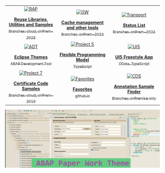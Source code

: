 
<div align="center">    
    <table>
        <tr>
            <td width="33%" align="center">
                <a href="https://github.com/attilaberencsi/zsapdev_agit">
                    <img src="https://img.shields.io/badge/RAP-🚀-blue?style=for-the-badge" alt="RAP" />
                    <br><br>
                    <b>Reuse Libraries, Utilities and Samples</b>
                    <br>
                    <sub>Branches: cloud, onPrem-2023</sub>
                </a>
            </td>
            <td width="33%" align="center">
                <a href="https://github.com/attilaberencsi/gwtools">
                    <img src="https://img.shields.io/badge/Gateway-💻-orange?style=for-the-badge" alt="GW" />
                    <br><br>
                    <b>Cache management and other tools</b>
                    <br>
                    <sub>Branches: onPrem-2022</sub>
                </a>
            </td>
            <td width="33%" align="center">
                <a href="https://github.com/attilaberencsi/trlist">
                    <img src="https://img.shields.io/badge/Transport-🎯-green?style=for-the-badge" alt="Transport" />
                    <br><br>
                    <b>Status List</b>
                    <br>
                    <sub>Branches: onPrem-2022</sub>
                </a>
            </td>
        </tr>
        <tr>
            <td width="33%" align="center">
                <a href="https://github.com/attilaberencsi/abapthemes">
                    <img src="https://img.shields.io/badge/ADT Themes-🔧-red?style=for-the-badge" alt="ADT" />
                    <br><br>
                    <b>Eclipse Themes</b>
                    <br>
                    <sub>ABAP Development Tool</sub>
                </a>
            </td>
            <td width="33%" align="center">
                <a href="https://github.com/attilaberencsi/freeflexcapts">
                    <img src="https://img.shields.io/badge/CAP_Fiori_TS-📊-purple?style=for-the-badge" alt="Project 5" />
                    <br><br>
                    <b>Flexible Programming Model</b>
                    <br>
                    <sub>TypeScript</sub>
                </a>
            </td>
            <td width="33%" align="center">
                <a href="https://github.com/attilaberencsi/UI5_from_scratch">
                    <img src="https://img.shields.io/badge/UI5 OData_V4-🌐-yellow?style=for-the-badge" alt="UI5" />
                    <br><br>
                    <b>UI5 Freestyle App</b>
                    <br>
                    <sub>OData, TypeScript</sub>
                </a>
            </td>
        </tr>
        <tr>
            <td width="33%" align="center">
                <a href="https://github.com/attilaberencsi/abapcloudcertificate">
                    <img src="https://img.shields.io/badge/ABAP_Cloud-🎨-pink?style=for-the-badge" alt="Project 7" />
                    <br><br>
                    <b>Certificate Code Samples</b>
                    <br>
                    <sub>Branches: cloud, onPrem-2019</sub>
                </a>
            </td>
            <td width="33%" align="center">
                <a href="https://attilaberencsi.github.io/favorites2/">
                    <img src="https://img.shields.io/badge/FAVORITES-🤖-cyan?style=for-the-badge" alt="Favorites" />
                    <br><br>
                    <b>Favorites</b>
                    <br>
                    <sub>github.io</sub>
                </a>
            </td>
            <td width="33%" align="center">
                <a href="https://github.com/attilaberencsi/cdsfindanno">
                    <img src="https://img.shields.io/badge/CDS Annotations-📱-blue?style=for-the-badge" alt="CDS" />
                    <br><br>
                    <b>Annotation Sample Finder</b>
                    <br>
                    <sub>Branches: onPremise only</sub>
                </a>
            </td>
        </tr>
    </table>
</div>

[![ADT Themes](assets/PaperWorkTheme.png)](https://github.com/attilaberencsi/abapthemes)
